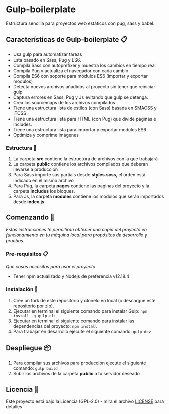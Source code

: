 # Gulp-boilerplate

Estructura sencilla para proyectos web estáticos con pug, sass y babel.

## Características de Gulp-boilerplate 📋

- Usa gulp para automatizar tareas
- Esta basado en Sass, Pug y ES6.
- Compila Sass con autoprefixer y muestra los cambios en tiempo real
- Compila Pug y actualiza el navegador con cada cambio
- Compila ES6 con soporte para módulos ES6 (importar y exportar modulos)
- Detecta nuevos archivos añadidos al proyecto sin tener que reiniciar gulp
- Captura errores en Sass, Pug y Js evitando que gulp se detenga.
- Crea los sourcemaps de los archivos compilados
- Tiene una estructura lista de estilos (con Sass) basada en SMACSS y ITCSS
- Tiene una estructura lista para HTML (con Pug) que divide páginas e includes.
- Tiene una estructura lista para importar y exportar modulos ES6
- Optimiza y comprime imágenes

### Estructura 📁

1. La carpeta **src** contiene la estructura de archivos con la que trabajará
2. La carpeta **public** contiene los archivos compilados que deberan llevarse a producción
3. Para Sass importe sus partials desde **styles.scss**, el orden está indicado en el mismo archivo
4. Para Pug, la carpeta **pages** contiene las paginas del proyecto y la carpeta **includes** los bloques.
5. Para Js, la carpeta **modules** contiene los módulos que serán importados desde **index.js**

## Comenzando 🚀

_Estas instrucciones te permitirán obtener una copia del proyecto en funcionamiento en tu máquina local para propósitos de desarrollo y pruebas._

### Pre-requisitos 📋

_Que cosas necesitas para usar el proyecto_

- Tener npm actualizado y Nodejs de preferencia v12.18.4

### Instalación 🔧

1. Cree un fork de este repositorio y clonelo en local (o descargue este repositorio por zip).
2. Ejecutar en terminal el siguiente comando para instalar Gulp: `npm install -g gulp-cli`
3. Ejecutar en terminal el siguiente comando para instalar las dependencias del proyecto: `npm install`
4. Para trabajar en desarrollo ejecute el siguiente comando: `gulp dev`

## Despliegue 📦

1. Para compilar sus archivos para producción ejecute el siguiente comando: `gulp build`
2. Subir los archivos de la carpeta **public** a tu servidor deseado

## Licencia 📄

Este proyecto está bajo la Licencia (GPL-2.0) - mira el archivo [LICENSE](LICENSE) para detalles
